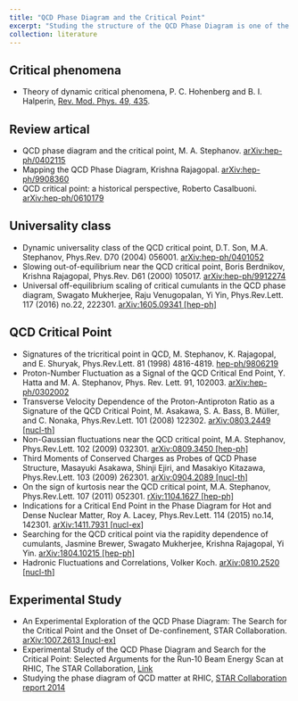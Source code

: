 ```yaml
---
title: "QCD Phase Diagram and the Critical Point"
excerpt: "Studing the structure of the QCD Phase Diagram is one of the most important goals of the heavy-ion collision community.<br/>"
collection: literature
---
```


## Critical phenomena
* Theory of dynamic critical phenomena,
P. C. Hohenberg and B. I. Halperin,
[Rev. Mod. Phys. 49, 435](https://journals.aps.org/rmp/pdf/10.1103/RevModPhys.49.435).

## Review artical
* QCD phase diagram and the critical point,
M. A. Stephanov. [arXiv:hep-ph/0402115](https://arxiv.org/pdf/hep-ph/0402115)
* Mapping the QCD Phase Diagram,
Krishna Rajagopal. [arXiv:hep-ph/9908360](https://arxiv.org/pdf/hep-ph/9908360)
* QCD critical point: a historical perspective,
Roberto Casalbuoni. [arXiv:hep-ph/0610179](https://arxiv.org/pdf/hep-ph/0610179)

## Universality class
* Dynamic universality class of the QCD critical point,
D.T. Son, M.A. Stephanov,
Phys.Rev. D70 (2004) 056001. [arXiv:hep-ph/0401052](http://arxiv.org/pdf/hep-ph/0401052.pdf)
* Slowing out-of-equilibrium near the QCD critical point,
Boris Berdnikov, Krishna Rajagopal,
Phys.Rev. D61 (2000) 105017. [arXiv:hep-ph/9912274 ](http://arxiv.org/pdf/hep-ph/9912274.pdf)
* Universal off-equilibrium scaling of critical cumulants in the QCD phase diagram,
Swagato Mukherjee, Raju Venugopalan, Yi Yin,
Phys.Rev.Lett. 117 (2016) no.22, 222301. [arXiv:1605.09341 [hep-ph]](http://arxiv.org/pdf/1605.09341.pdf)

## QCD Critical Point
* Signatures of the tricritical point in QCD,
M. Stephanov, K. Rajagopal, and E. Shuryak,
Phys.Rev.Lett. 81 (1998) 4816-4819. [hep-ph/9806219](http://arxiv.org/pdf/hep-ph/9806219.pdf)
* Proton-Number Fluctuation as a Signal of the QCD Critical End Point,
Y. Hatta and M. A. Stephanov,
Phys. Rev. Lett. 91, 102003. [arXiv:hep-ph/0302002 ](http://arxiv.org/pdf/hep-ph/0302002.pdf)
* Transverse Velocity Dependence of the Proton-Antiproton Ratio as a Signature of the QCD Critical Point,
M. Asakawa, S. A. Bass, B. Müller, and C. Nonaka,
Phys.Rev.Lett. 101 (2008) 122302. [arXiv:0803.2449 [nucl-th]](http://arxiv.org/pdf/0803.2449.pdf)
* Non-Gaussian fluctuations near the QCD critical point,
M.A. Stephanov,
Phys.Rev.Lett. 102 (2009) 032301. [arXiv:0809.3450 [hep-ph]](http://arxiv.org/pdf/0809.3450.pdf)
* Third Moments of Conserved Charges as Probes of QCD Phase Structure,
Masayuki Asakawa, Shinji Ejiri, and Masakiyo Kitazawa,
Phys.Rev.Lett. 103 (2009) 262301. [arXiv:0904.2089 [nucl-th]](http://arxiv.org/pdf/0904.2089.pdf)
* On the sign of kurtosis near the QCD critical point,
M.A. Stephanov,
Phys.Rev.Lett. 107 (2011) 052301. [rXiv:1104.1627 [hep-ph]](http://arxiv.org/pdf/1104.1627.pdf)
* Indications for a Critical End Point in the Phase Diagram for Hot and Dense Nuclear Matter,
Roy A. Lacey,
Phys.Rev.Lett. 114 (2015) no.14, 142301. [arXiv:1411.7931 [nucl-ex]](http://arxiv.org/pdf/1411.7931.pdf)
* Searching for the QCD critical point via the rapidity dependence of cumulants,
Jasmine Brewer, Swagato Mukherjee, Krishna Rajagopal, Yi Yin.
[arXiv:1804.10215 [hep-ph]](http://arxiv.org/pdf/1804.10215.pdf)
* Hadronic Fluctuations and Correlations, Volker Koch. [arXiv:0810.2520 [nucl-th]](https://arxiv.org/pdf/0810.2520)

## Experimental Study
* An Experimental Exploration of the QCD Phase Diagram: The Search for the Critical Point and the Onset of De-confinement,
STAR Collaboration. [arXiv:1007.2613 [nucl-ex]](https://arxiv.org/pdf/1007.2613.pdf)
* Experimental Study of the QCD Phase Diagram and Search for the Critical Point: Selected Arguments for the Run‐10 Beam Energy Scan at RHIC, The STAR Collaboration, [Link](https://drupal.star.bnl.gov/STAR/files/BES-Short-v8.3_0.pdf)
* Studying the phase diagram of QCD matter at RHIC, [STAR Collaboration report 2014](https://drupal.star.bnl.gov/STAR/starnotes/public/sn0598)
